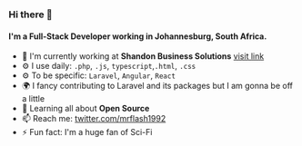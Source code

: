 ### Hi there 👋

#### I'm a Full-Stack Developer working in Johannesburg, South Africa.

- 🏢 I'm currently working at **Shandon Business Solutions** [visit link](https://shandonbiz.com)
- ⚙️ I use daily: `.php`, `.js`, `typescript`,`.html`, `.css`
- ⚙️ To be specific: `Laravel`, `Angular`, `React`
- 🌍 I fancy contributing to Laravel and its packages but I am gonna be off a little
- 🌱 Learning all about **Open Source**
- 📫 Reach me: [twitter.com/mrflash1992](https://twitter.com/mrflash1992)
- ⚡️ Fun fact: I'm a huge fan of Sci-Fi
